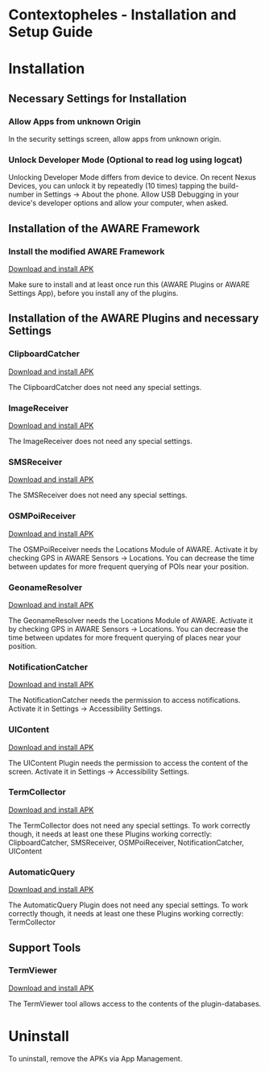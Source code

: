 # Contextopheles - Installation and Setup Guide

# Installation

## Necessary Settings for Installation

### Allow Apps from unknown Origin
In the security settings screen, allow apps from unknown origin.

### Unlock Developer Mode (Optional to read log using logcat)
Unlocking Developer Mode differs from device to device. On recent Nexus Devices, you can unlock it by repeatedly (10 times) tapping the build-number in Settings -> About the phone.
Allow USB Debugging in your device's developer options and allow your computer, when asked.


## Installation of the AWARE Framework
### Install the modified AWARE Framework
[Download and install APK](aware_framework_v2-debug-unaligned.apk)

Make sure to install and at least once run this (AWARE Plugins or AWARE Settings App), before you install any of the plugins.

## Installation of the AWARE Plugins and necessary Settings 

### ClipboardCatcher
[Download and install APK](com.aware.plugin.clipboardcatcher.apk)

The ClipboardCatcher does not need any special settings.

### ImageReceiver
[Download and install APK](com.aware.plugin.imagereceiver.apk)

The ImageReceiver does not need any special settings.


### SMSReceiver
[Download and install APK](com.aware.plugin.smsreceiver.apk)

The SMSReceiver does not need any special settings.

### OSMPoiReceiver
[Download and install APK](com.aware.plugin.osmpoiresolver.apk)

The OSMPoiReceiver needs the Locations Module of AWARE. Activate it by checking GPS in AWARE Sensors -> Locations. You can decrease the time between updates for more frequent querying of POIs near your position.

### GeonameResolver
[Download and install APK](com.aware.plugin.geonameresolver.apk)

The GeonameResolver needs the Locations Module of AWARE. Activate it by checking GPS in AWARE Sensors -> Locations. You can decrease the time between updates for more frequent querying of places near your position.

### NotificationCatcher
[Download and install APK](com.aware.plugin.notificationcatcher.apk)

The NotificationCatcher needs the permission to access notifications. Activate it in Settings -> Accessibility Settings.

### UIContent
[Download and install APK](com.aware.plugin.uicontent.apk)

The UIContent Plugin needs the permission to access the content of the screen. Activate it  in Settings -> Accessibility Settings.

### TermCollector
[Download and install APK](com.aware.plugin.termcollector.apk)

The TermCollector does not need any special settings. To work correctly though, it needs at least one these Plugins working correctly:
ClipboardCatcher, SMSReceiver, OSMPoiReceiver, NotificationCatcher, UIContent

### AutomaticQuery
[Download and install APK](com.aware.plugin.automaticquery.apk)

The AutomaticQuery Plugin does not need any special settings. To work correctly though, it needs at least one these Plugins working correctly:
TermCollector


## Support Tools
### TermViewer
[Download and install APK](TermViewer-debug-unaligned.apk)

The TermViewer tool allows access to the contents of the plugin-databases.

# Uninstall
To uninstall, remove the APKs via App Management.

